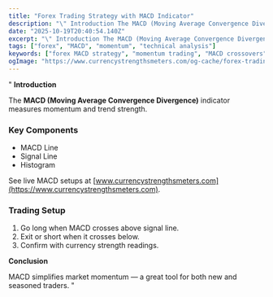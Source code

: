 ```yaml
---
title: "Forex Trading Strategy with MACD Indicator"
description: "\" Introduction The MACD (Moving Average Convergence Divergence) indicator measures momentum and trend strength..."
date: "2025-10-19T20:40:54.140Z"
excerpt: "\" Introduction The MACD (Moving Average Convergence Divergence) indicator measures momentum and trend strength. Key Components - MACD Line - Signal Line - Histogram See live MACD setups at [www.currencystrengthsmeters.com](https://www.currencystrengthsmeters.com). Trading Setup 1. Go long when MACD crosses above signal line. 2. Exit or short when it crosses below. 3...."
tags: ["forex", "MACD", "momentum", "technical analysis"]
keywords: ["forex MACD strategy", "momentum trading", "MACD crossovers", "trend confirmation", "technical indicators"]
ogImage: "https://www.currencystrengthsmeters.com/og-cache/forex-trading-strategy-with-macd-indicator.jpg"
---
```

"
**Introduction**

The **MACD (Moving Average Convergence Divergence)** indicator measures momentum and trend strength.

### Key Components

- MACD Line  
- Signal Line  
- Histogram  

See live MACD setups at [www.currencystrengthsmeters.com](https://www.currencystrengthsmeters.com).

### Trading Setup

1. Go long when MACD crosses above signal line.  
2. Exit or short when it crosses below.  
3. Confirm with currency strength readings.

**Conclusion**

MACD simplifies market momentum — a great tool for both new and seasoned traders.
"
